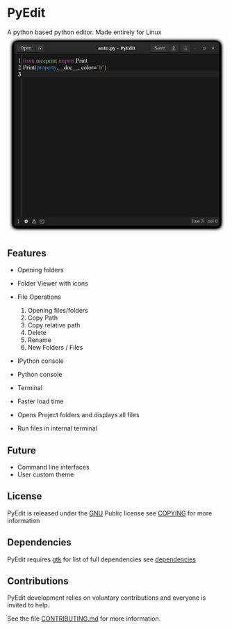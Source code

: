 PyEdit
======

A python based python editor. Made entirely for Linux ![image](./images/preview.png)

Features
--------
* Opening folders
* Folder Viewer with icons
* File Operations

    1. Opening files/folders
    2. Copy Path
    3. Copy relative path
    4. Delete
    5. Rename
    4. New Folders / Files 
    
* IPython  console 
* Python console 
* Terminal 
* Faster load time
* Opens Project folders and displays all files 
* Run files in internal terminal

Future
------
* Command line interfaces
* User custom theme

License 
-------

PyEdit is released under the [GNU](http://www.gnu.org) Public license see [COPYING](COPYING) for more information

Dependencies
------------

PyEdit requires [gtk](http://www.gtk.org)
for list of full dependencies see [dependencies](dependencies) 

Contributions
-------------

PyEdit development relies on voluntary contributions and everyone is invited
to help.

See the file [CONTRIBUTING.md](CONTRIBUTING.md) for more information.
